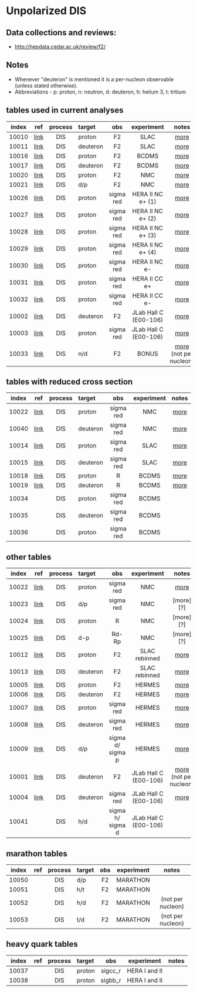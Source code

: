 # Unpolarized DIS

## Data collections and reviews:
* http://hepdata.cedar.ac.uk/review/f2/

## Notes

* Whenever "deuteron" is mentioned it is a per-nucleon observable (unless stated otherwise).
* Abbreviations - p: proton, n: neutron, d: deuteron, h: helium 3, t: tritium

## tables used in current analyses

| index | ref                    | process | target   | obs       | experiment            | notes             |
| :--:  | :--:                   | :--:    | :--      | :--:      | :--:                  | :--:              |
| 10010 | [link][ref10010-10015] | DIS     | proton   | F2        | SLAC                  | [more][com_slac]  |
| 10011 | [link][ref10010-10015] | DIS     | deuteron | F2        | SLAC                  | [more][com_slac]  |
| 10016 | [link][ref10016]       | DIS     | proton   | F2        | BCDMS                 | [more][com_BCDMS] |
| 10017 | [link][ref10017]       | DIS     | deuteron | F2        | BCDMS                 | [more][com_BCDMS] |
| 10020 | [link][ref10020]       | DIS     | proton   | F2        | NMC                   | [more][com_NMCp]  |
| 10021 | [link][ref10021]       | DIS     | d/p      | F2        | NMC                   | [more][com_NMCdp] |
| 10026 | [link][ref10026]       | DIS     | proton   | sigma red | HERA II NC e+ (1)     | [more][com_HERA2] |
| 10027 | [link][ref10026]       | DIS     | proton   | sigma red | HERA II NC e+ (2)     | [more][com_HERA2] |
| 10028 | [link][ref10026]       | DIS     | proton   | sigma red | HERA II NC e+ (3)     | [more][com_HERA2] |
| 10029 | [link][ref10026]       | DIS     | proton   | sigma red | HERA II NC e+ (4)     | [more][com_HERA2] |
| 10030 | [link][ref10026]       | DIS     | proton   | sigma red | HERA II NC e-         | [more][com_HERA2] |
| 10031 | [link][ref10026]       | DIS     | proton   | sigma red | HERA II CC e+         | [more][com_HERA2] |
| 10032 | [link][ref10026]       | DIS     | proton   | sigma red | HERA II CC e-         | [more][com_HERA2] |
| 10002 | [link][ref10001-10004] | DIS     | deuteron | F2        | JLab Hall C (E00-106) | [more][com10001]  |
| 10003 | [link][ref10001-10004] | DIS     | proton   | sigma red | JLab Hall C (E00-106) | [more][com10001]  |
| 10033 | [link][ref10033]       | DIS     | n/d      | F2        | BONUS                 | [more][com_BONUS] (not per nucleon)|

## tables with reduced cross section 

| index | ref                    | process | target   | obs       | experiment | notes             |
| :--:  | :--:                   | :--:    | :--      | :--:      | :--:       | :--:              |
| 10022 | [link][ref10020]       | DIS     | proton   | sigma red | NMC        | [more][com_NMCsp] |
| 10040 | [link][ref10020]       | DIS     | deuteron | sigma red | NMC        | [more][com_NMCsp] | 
| 10014 | [link][ref10010-10015] | DIS     | proton   | sigma red | SLAC       | [more][com_sigma] | 
| 10015 | [link][ref10010-10015] | DIS     | deuteron | sigma red | SLAC       | [more][com_sigma] |
| 10018 | [link][ref10016]       | DIS     | proton   | R         | BCDMS      | [more][com_BCDMS] |
| 10019 | [link][ref10017]       | DIS     | deuteron | R         | BCDMS      | [more][com_BCDMS] |
| 10034 |                        | DIS     | proton   | sigma red | BCDMS      |                   |
| 10035 |                        | DIS     | deuteron | sigma red | BCDMS      |                   |
| 10036 |                        | DIS     | proton   | sigma red | BCDMS      |                   |

## other tables

| index | ref                    | process | target   | obs              | experiment            | notes             |
| :--:  | :--:                   | :--:    | :--      | :--:             | :--:                  | :--:              |
| 10022 | [link][ref10020]       | DIS     | proton   | sigma red        | NMC                   | [more][com_NMCsp] |
| 10023 | [link][ref10021]       | DIS     | d/p      | sigma red        | NMC                   | [more][?]         |
| 10024 | [link][ref10020]       | DIS     | proton   | R                | NMC                   | [more][?]         |
| 10025 | [link][ref10021]       | DIS     | d-p      | Rd-Rp            | NMC                   | [more][?]         |
| 10012 | [link][ref10010-10015] | DIS     | proton   | F2               | SLAC rebinned         | [more][com_rebin] |
| 10013 | [link][ref10010-10015] | DIS     | deuteron | F2               | SLAC rebinned         | [more][com_rebin] |
| 10005 | [link][ref10005-10009] | DIS     | proton   | F2               | HERMES                | [more][com10005]  |
| 10006 | [link][ref10005-10009] | DIS     | deuteron | F2               | HERMES                | [more][com10005]  |
| 10007 | [link][ref10005-10009] | DIS     | proton   | sigma red        | HERMES                | [more][com10005]  |
| 10008 | [link][ref10005-10009] | DIS     | deuteron | sigma red        | HERMES                | [more][com10005]  |
| 10009 | [link][ref10005-10009] | DIS     | d/p      | sigma d/ sigma p | HERMES                | [more][com10005]  |
| 10001 | [link][ref10001-10004] | DIS     | deuteron | F2               | JLab Hall C (E00-106) | [more][com10001]  (not per nucleon)|
| 10004 | [link][ref10001-10004] | DIS     | deuteron | sigma red        | JLab Hall C (E00-106) | [more][com10001]  |
| 10041 |                        | DIS     | h/d      | sigma h/ sigma d | JLab Hall C (E00-106) |                   | 
 
## marathon tables
| index | ref                    | process | target   | obs              | experiment            | notes             |
| :--:  | :--:                   | :--:    | :--      | :--:             | :--:                  | :--:              |
| 10050 |                        | DIS     | d/p      | F2               | MARATHON              |                   | 
| 10051 |                        | DIS     | h/t      | F2               | MARATHON              |                   |
| 10052 |                        | DIS     | h/d      | F2               | MARATHON              | (not per nucleon) | 
| 10053 |                        | DIS     | t/d      | F2               | MARATHON              | (not per nucleon) | 

## heavy quark tables
| index | ref                    | process | target   | obs              | experiment            | notes             |
| :--:  | :--:                   | :--:    | :--      | :--:             | :--:                  | :--:              |
| 10037 |                        | DIS     | proton   | sigcc_r          | HERA I and II         |                   | 
| 10038 |                        | DIS     | proton   | sigbb_r          | HERA I and II         |                   | 

[ref10001-10004]: http://inspirehep.net/record/820503?ln=en
[ref10005-10009]: http://inspirehep.net/record/894309
[ref10010-10015]: ....TO.BE.ADDED....
[ref10016]: https://inspirehep.net/record/276661?ln=en
[ref10017]: https://inspirehep.net/record/285497?ln=en
[ref10020]: http://inspirehep.net/record/424154?ln=en    
[ref10021]: http://inspirehep.net/record/426595?ln=en
[ref10026]: https://inspirehep.net/record/1377206?ln=en
[ref10033]: https://inspirehep.net/record/1280957?ln=en

[com10001]:  comments/jl00106.md
[com10005]:  comments/HERMES_DIS.md
[com_slac]:  comments/slac_reanalysis.md
[com_rebin]: comments/slac_rebinned.md
[com_sigma]: comments/slac_sigma.md
[com_BCDMS]: comments/BCDMS.md
[com_NMCp]:  comments/NmcF2pCor.md
[com_NMCdp]: comments/NmcRatCor.md
[com_NMCsp]: comments/NMC_sp.md
[com_HERA2]: comments/HERA2.md
[com_BONUS]: comments/BNS_F2nd.md
